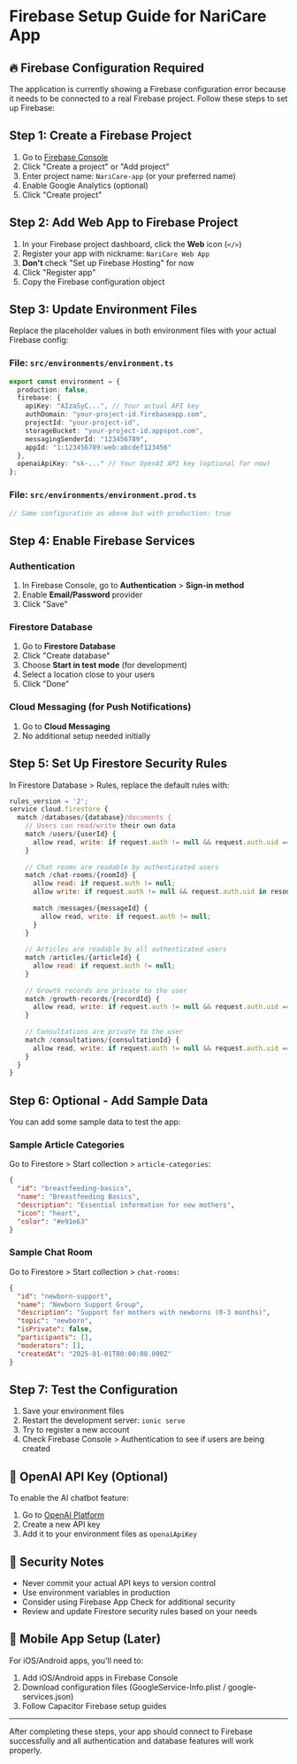 # Firebase Setup Guide for NariCare App

## 🔥 Firebase Configuration Required

The application is currently showing a Firebase configuration error because it needs to be connected to a real Firebase project. Follow these steps to set up Firebase:

## Step 1: Create a Firebase Project

1. Go to [Firebase Console](https://console.firebase.google.com/)
2. Click "Create a project" or "Add project"
3. Enter project name: `NariCare-app` (or your preferred name)
4. Enable Google Analytics (optional)
5. Click "Create project"

## Step 2: Add Web App to Firebase Project

1. In your Firebase project dashboard, click the **Web** icon (`</>`)
2. Register your app with nickname: `NariCare Web App`
3. **Don't** check "Set up Firebase Hosting" for now
4. Click "Register app"
5. Copy the Firebase configuration object

## Step 3: Update Environment Files

Replace the placeholder values in both environment files with your actual Firebase config:

### File: `src/environments/environment.ts`
```typescript
export const environment = {
  production: false,
  firebase: {
    apiKey: "AIzaSyC...", // Your actual API key
    authDomain: "your-project-id.firebaseapp.com",
    projectId: "your-project-id",
    storageBucket: "your-project-id.appspot.com",
    messagingSenderId: "123456789",
    appId: "1:123456789:web:abcdef123456"
  },
  openaiApiKey: "sk-..." // Your OpenAI API key (optional for now)
};
```

### File: `src/environments/environment.prod.ts`
```typescript
// Same configuration as above but with production: true
```

## Step 4: Enable Firebase Services

### Authentication
1. In Firebase Console, go to **Authentication** > **Sign-in method**
2. Enable **Email/Password** provider
3. Click "Save"

### Firestore Database
1. Go to **Firestore Database**
2. Click "Create database"
3. Choose **Start in test mode** (for development)
4. Select a location close to your users
5. Click "Done"

### Cloud Messaging (for Push Notifications)
1. Go to **Cloud Messaging**
2. No additional setup needed initially

## Step 5: Set Up Firestore Security Rules

In Firestore Database > Rules, replace the default rules with:

```javascript
rules_version = '2';
service cloud.firestore {
  match /databases/{database}/documents {
    // Users can read/write their own data
    match /users/{userId} {
      allow read, write: if request.auth != null && request.auth.uid == userId;
    }
    
    // Chat rooms are readable by authenticated users
    match /chat-rooms/{roomId} {
      allow read: if request.auth != null;
      allow write: if request.auth != null && request.auth.uid in resource.data.participants;
      
      match /messages/{messageId} {
        allow read, write: if request.auth != null;
      }
    }
    
    // Articles are readable by all authenticated users
    match /articles/{articleId} {
      allow read: if request.auth != null;
    }
    
    // Growth records are private to the user
    match /growth-records/{recordId} {
      allow read, write: if request.auth != null && request.auth.uid == resource.data.recordedBy;
    }
    
    // Consultations are private to the user
    match /consultations/{consultationId} {
      allow read, write: if request.auth != null && request.auth.uid == resource.data.userId;
    }
  }
}
```

## Step 6: Optional - Add Sample Data

You can add some sample data to test the app:

### Sample Article Categories
Go to Firestore > Start collection > `article-categories`:

```json
{
  "id": "breastfeeding-basics",
  "name": "Breastfeeding Basics",
  "description": "Essential information for new mothers",
  "icon": "heart",
  "color": "#e91e63"
}
```

### Sample Chat Room
Go to Firestore > Start collection > `chat-rooms`:

```json
{
  "id": "newborn-support",
  "name": "Newborn Support Group",
  "description": "Support for mothers with newborns (0-3 months)",
  "topic": "newborn",
  "isPrivate": false,
  "participants": [],
  "moderators": [],
  "createdAt": "2025-01-01T00:00:00.000Z"
}
```

## Step 7: Test the Configuration

1. Save your environment files
2. Restart the development server: `ionic serve`
3. Try to register a new account
4. Check Firebase Console > Authentication to see if users are being created

## 🔑 OpenAI API Key (Optional)

To enable the AI chatbot feature:

1. Go to [OpenAI Platform](https://platform.openai.com/api-keys)
2. Create a new API key
3. Add it to your environment files as `openaiApiKey`

## 🚨 Security Notes

- Never commit your actual API keys to version control
- Use environment variables in production
- Consider using Firebase App Check for additional security
- Review and update Firestore security rules based on your needs

## 📱 Mobile App Setup (Later)

For iOS/Android apps, you'll need to:
1. Add iOS/Android apps in Firebase Console
2. Download configuration files (GoogleService-Info.plist / google-services.json)
3. Follow Capacitor Firebase setup guides

---

After completing these steps, your app should connect to Firebase successfully and all authentication and database features will work properly.